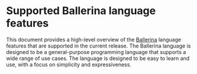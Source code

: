 # Supported Ballerina language features

This document provides a high-level overview of the [Ballerina](https://ballerina.io) language features that are supported in the current release. The Ballerina language is designed to be a general-purpose programming language that supports a wide range of use cases. 
The language is designed to be easy to learn and use, with a focus on simplicity and expressiveness.
